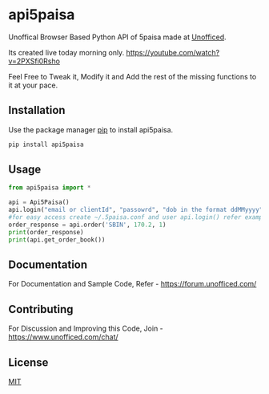 # api5paisa

Unoffical Browser Based Python API of 5paisa made at [Unofficed](https://unofficed.com/).

Its created live today morning only. https://youtube.com/watch?v=2PXSfi0Rsho

Feel Free to Tweak it, Modify it and Add the rest of the missing functions to it at your pace.

## Installation

Use the package manager [pip](https://pypi.org/project/api5paisa/) to install api5paisa.

```bash
pip install api5paisa
```

## Usage

```python
from api5paisa import *

api = Api5Paisa()
api.login("email or clientId", "passowrd", "dob in the format ddMMyyyy")
#for easy access create ~/.5paisa.conf and user api.login() refer examples/5paisa.conf
order_response = api.order('SBIN', 170.2, 1)
print(order_response)
print(api.get_order_book())
```

## Documentation
For Documentation and Sample Code, Refer - https://forum.unofficed.com/

## Contributing
For Discussion and Improving this Code, Join - https://www.unofficed.com/chat/

## License
[MIT](https://choosealicense.com/licenses/mit/)
